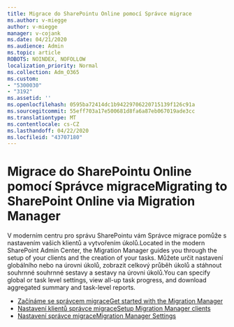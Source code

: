 ```yaml
---
title: Migrace do SharePointu Online pomocí Správce migrace
ms.author: v-miegge
author: v-miegge
manager: v-cojank
ms.date: 04/21/2020
ms.audience: Admin
ms.topic: article
ROBOTS: NOINDEX, NOFOLLOW
localization_priority: Normal
ms.collection: Adm_O365
ms.custom:
- "5300030"
- "3192"
ms.assetid: ''
ms.openlocfilehash: 0595ba72414dc1b94229706220715139f126c91a
ms.sourcegitcommit: 55eff703a17e500681d8fa6a87eb067019ade3cc
ms.translationtype: MT
ms.contentlocale: cs-CZ
ms.lasthandoff: 04/22/2020
ms.locfileid: "43707180"
---
```

# <a name="migrating-to-sharepoint-online-via-migration-manager"></a><span data-ttu-id="a3e56-102">Migrace do SharePointu Online pomocí Správce migrace</span><span class="sxs-lookup"><span data-stu-id="a3e56-102">Migrating to SharePoint Online via Migration Manager</span></span>

<span data-ttu-id="a3e56-103">V moderním centru pro správu SharePointu vám Správce migrace pomůže s nastavením vašich klientů a vytvořením úkolů.</span><span class="sxs-lookup"><span data-stu-id="a3e56-103">Located in the modern SharePoint Admin Center, the Migration Manager guides you through the setup of your clients and the creation of your tasks.</span></span> <span data-ttu-id="a3e56-104">Můžete určit nastavení globálního nebo na úrovni úkolů, zobrazit celkový průběh úkolů a stáhnout souhrnné souhrnné sestavy a sestavy na úrovni úkolů.</span><span class="sxs-lookup"><span data-stu-id="a3e56-104">You can specify global or task level settings, view all-up task progress, and download aggregated summary and task-level reports.</span></span>

* [<span data-ttu-id="a3e56-105">Začínáme se správcem migrace</span><span class="sxs-lookup"><span data-stu-id="a3e56-105">Get started with the Migration Manager</span></span>](https://docs.microsoft.com/sharepointmigration/mm-get-started)
* [<span data-ttu-id="a3e56-106">Nastavení klientů správce migrace</span><span class="sxs-lookup"><span data-stu-id="a3e56-106">Setup Migration Manager clients</span></span>](https://docs.microsoft.com/sharepointmigration/mm-setup-clients)
* [<span data-ttu-id="a3e56-107">Nastavení správce migrace</span><span class="sxs-lookup"><span data-stu-id="a3e56-107">Migration Manager Settings</span></span>](https://docs.microsoft.com/sharepointmigration/mm-settings)